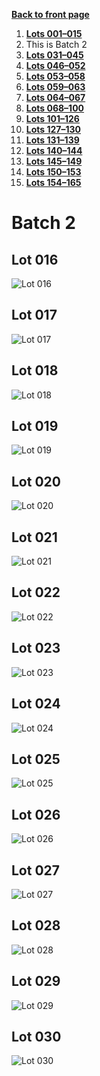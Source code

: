 [**Back to front page**](/README.md)
1.  [**Lots 001&ndash;015**](./Batch-01.md)
2.  This is Batch 2
3.  [**Lots 031&ndash;045**](./Batch-03.md)
4.  [**Lots 046&ndash;052**](./Batch-04.md)
5.  [**Lots 053&ndash;058**](./Batch-05.md)
6.  [**Lots 059&ndash;063**](./Batch-06.md)
7.  [**Lots 064&ndash;067**](./Batch-07.md)
8.  [**Lots 068&ndash;100**](./Batch-08.md)
9.  [**Lots 101&ndash;126**](./Batch-09.md)
10. [**Lots 127&ndash;130**](./Batch-10.md)
11. [**Lots 131&ndash;139**](./Batch-11.md)
12. [**Lots 140&ndash;144**](./Batch-12.md)
13. [**Lots 145&ndash;149**](./Batch-13.md)
14. [**Lots 150&ndash;153**](./Batch-14.md)
15. [**Lots 154&ndash;165**](./Batch-15.md)

# Batch 2
<section>
    <h2>Lot 016</h2>
    <img src="../pic/train-016.jpg" alt="Lot 016">
</section>
<section>
    <h2>Lot 017</h2>
    <img src="../pic/train-017.jpg" alt="Lot 017">
</section>
<section>
    <h2>Lot 018</h2>
    <img src="../pic/train-018.jpg" alt="Lot 018">
</section>
<section>
    <h2>Lot 019</h2>
    <img src="../pic/train-019.jpg" alt="Lot 019">
</section>
<section>
    <h2>Lot 020</h2>
    <img src="../pic/train-020.jpg" alt="Lot 020">
</section>
<section>
    <h2>Lot 021</h2>
    <img src="../pic/train-021.jpg" alt="Lot 021">
</section>
<section>
    <h2>Lot 022</h2>
    <img src="../pic/train-022.jpg" alt="Lot 022">
</section>
<section>
    <h2>Lot 023</h2>
    <img src="../pic/train-023.jpg" alt="Lot 023">
</section>
<section>
    <h2>Lot 024</h2>
    <img src="../pic/train-024.jpg" alt="Lot 024">
</section>
<section>
    <h2>Lot 025</h2>
    <img src="../pic/train-025.jpg" alt="Lot 025">
</section>
<section>
    <h2>Lot 026</h2>
    <img src="../pic/train-026.jpg" alt="Lot 026">
</section>
<section>
    <h2>Lot 027</h2>
    <img src="../pic/train-027.jpg" alt="Lot 027">
</section>
<section>
    <h2>Lot 028</h2>
    <img src="../pic/train-028.jpg" alt="Lot 028">
</section>
<section>
    <h2>Lot 029</h2>
    <img src="../pic/train-029.jpg" alt="Lot 029">
</section>
<section>
    <h2>Lot 030</h2>
    <img src="../pic/train-030.jpg" alt="Lot 030">
</section>